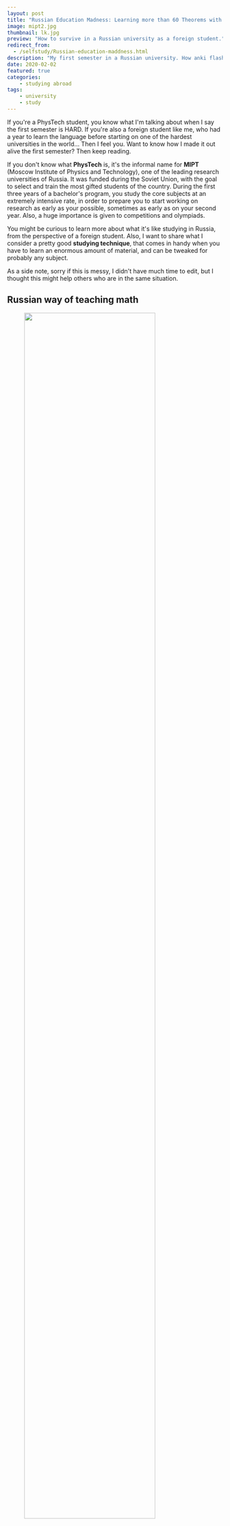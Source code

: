```yaml
---
layout: post
title: "Russian Education Madness: Learning more than 60 Theorems with their Proofs in your First Semester"
image: mipt2.jpg
thumbnail: lk.jpg
preview: "How to survive in a Russian university as a foreign student."
redirect_from:
  - /selfstudy/Russian-education-maddness.html
description: "My first semester in a Russian university. How anki flashcards helped me study over 60 theorems alongside their proofs for the final exam."
date: 2020-02-02
featured: true
categories:
    - studying abroad
tags:
    - university
    - study
---
```


If you're a PhysTech student, you know what I'm talking about when I say the first semester is HARD. If you're also a foreign student like me, who had a year to learn the language before starting on one of the hardest universities in the world... Then I feel you. Want to know how I made it out alive the first semester? Then keep reading.

If you don't know what **PhysTech** is, it's the informal name for **MIPT** (Moscow Institute of Physics and Technology), one of the leading research universities of Russia. It was funded during the Soviet Union, with the goal to select and train the most gifted students of the country. During the first three years of a bachelor's program, you study the core subjects at an extremely intensive rate, in order to prepare you to start working on research as early as your possible, sometimes as early as on your second year. Also, a huge importance is given to competitions and olympiads.

You might be curious to learn more about what it's like studying in Russia, from the perspective of a foreign student. Also, I want to share what I consider a pretty good **studying technique**, that comes in handy when you have to learn an enormous amount of material, and can be tweaked for probably any subject.

As a side note, sorry if this is messy, I didn't have much time to edit, but I thought this might help others who are in the same situation.

## Russian way of teaching math

<figure>
<img style='height: 85%; width: 85%; object-fit: contain' src="mgu.jpg" atl="Moscow State University">
  <figcaption>Moscow State University</figcaption>
</figure>
&nbsp;  

What intrigued me most about the Russian culture was their education system. How did they manage to always come up top in all *'intellectual' competitions*, like **ACM-ICPC**? I knew I could train for 10 years straight and still not be at their level. I read many opinions on the internet on this topic, but I wanted to see for myself what their secret was.

> "Going to PhysTech is like going to the **army**: you acquire some lifesaving skills along the way, and it's kind of a survival of the fittest."

It wasn't until I started my first year here in PhysTech that I knew. Their approach to subjects like mathematics, physics and programming is radically different from what I knew before. In physics and programming, basically, you're expected to be a problem solving machine. In fact, their unique problem-solving approach is what initially drew me to physics, [more on that here](/mystory/from_programming_to_physics.html). However, now we're going to talk about mathematics, more specifically **mathematical analysis**.

<img style='height: 60%; width: 60%; object-fit: contain; margin: 10px;' align="left" src="mipt.jpg" atl="MIPT">
In Russia, on the first semester of any science related degree, one of the toughest subjects you'll have is mathematical analysis. **'Oh, calculus!'**, you might think. Well, think again... No one cares if you know how to take derivatives, integrate, or take limits, that's high school material. Instead, you're here to learn all the theorems and proofs behind that. Taking limits by using Taylor formulas should become second nature. As should be evaluating the n-th derivative, when it's possible. By the end of the first semester, you have to know by heart over 60 theorems and proofs, all the way from 'Cantor's theorem of nested intervals' to 'Taylor's theorem with Peano's and Lagrange's form of remainder'. At the end of the term we take a written and an oral exam. The oral is purely theoretical, and has twice the weight on your final grade than the written. Needless to say, it's also the hardest. It basically goes like this, you pull out an exam ticket (билет) at random, with the name of two theorems. You are given some time to write out their proof, with all corresponding definitions and lemmas, and then a professor calls you. He/she reads what you wrote and ask questions to make sure you understand it. Afterwards, they will ask you extra questions about any other theorem or give you a practical exercise to solve. If you haven't been sent to retake(our infamous пересдача) by this time, you're the happiest person on earth.

> "No one cares if you know how to take derivatives, integrate, or take limits, that's high school material."

During the semester, I felt like I was always behind, since I didn't have the necessary background that people here get during school, and I had to spent half my time translating before I could get to actually studying. I always hesitated to ask questions because I just didn't know how to say it in Russian. It was also hard to know what to prioritize and what I shouldn't be wasting my time on, since I didn't really understand how the system worked. So, it was an uphill battle, and I know I'm not the only one. Going to PhysTech is like going to the army: you acquire some lifesaving skills along the way, and it's kind of a survival of the fittest. And I'm not even talking about intelligence. You need a mixture of **perseverance** and out-of-this-world **stress + time management** skills. Also, you should try not to isolate yourself too much, since you might miss out some crucial piece of information.

Okay, so here it goes, the one thing that truly helped me on my first semester.

## Spaced Repetition Software: A Lifesaver

There is a bit of a controversy here, as many will argue that learning a proof by memorizing it is useless. And I couldn't agree more, this is why you have to be careful, and not fall in the trap of rote memorizing stuff. Remember, understanding always comes first. This is crucial.

> "Our minds are much more likely to remember a set of logical steps than a random recompilation of symbols."

For those of you that haven't heard about SRS, <img style='height: 25%; width: 25%; object-fit: contain' align="right" src="anki.png" atl="Anki logo">on the language learning community, we call it flashcards on steroids. The idea is to take advantage of how our brains work and review the material just as you're about to forget it. Of course, no algorithm can guess this exact moment, but it can make some pretty approximations. It was my main method for learning vocab as I studied German and then Russian, and I thought, "couldn't I tweak it to make it work for theorems and proofs?"

I'm sure everyone will agree with me on this: in order to learn some proof, first of all, you have to **understand** it. Then, you have to write it down at least a few times, each time you'll be able to recall more and more without peaking at your textbook. And there will be parts that are harder to remember than others. But it's not very efficient to sit down and spend the whole afternoon writing a proof again and again.

So, the basic idea of SRS is that you'll be reviewing more often the concepts that are **toughest** to recall, so you don't waste time studying what you already know. This is very straight forward, for example, for learning vocab, but how do you translate this to learning math? The trick is to train your brain to remember the logic behind a certain concept, or how to derive a formula, rather than just remembering the formula itself. That way, when the exam day comes, you won't have to rely on your memory to remember all that material! That would most likely fail you...taking into account all the stress and nerves on that day. 

Okay, how does this work? Let's say the flashcard for a certain formula comes up and you don't remember it, you shouldn't look at the answer right away. Instead, you should try to derive it from what you already know, that way, you're not relying on memory but rather on logic to recall material. Our minds are much more likely to remember a set of logical steps than a random recompilation of symbols. That's the most important thing to keep in mind, and why there's no use in trying to memorize without understanding. Another key is to summarize as much as you can, so you don't waste time on learning clutter.

## Anki: How to Study Your Flashcards Effectively

<figure>
  <img style="height: 90%; width: 90%; object-fit: contain;" src="Flashcards6.png" alt="">
  <figcaption style="text-align: center;">
Back and front of an Anki flashcard using cloze deletion.
  </figcaption>
</figure>

Anki is this magical piece of software that I've been using for years now and has come to help me once again.

How I usually study, is by writing down on paper what I remember. Even if you can't remember everything, try to write something, and give yourself time to think before looking at the answer. This is a very important part of process, since you're replicating an exam. You have to teach your brain to recall the logical steps associated with each theorem.

On the topic of actually making your flashcards, I'd say there are basically three ways, depending on how much time you count on, which I will talk about bellow. For language learning, we usually use the normal back-front/question-answer model, but in this case, anki has a feature that comes in handy: **cloze deletion**. This is basically hiding part of a text, and that's what you have to recall. You can have more than one of those in a single card, this way you can divide a proof into smaller chunks that are easier to digest.

Tip: use AnkiDroid for studying in your phone. This is great for making use of small windows of time throughout your day. However, your main studying should be done in your desk, with a piece of paper and pen.

## Pro mode: Typesetting with Latex

<figure style="text-align: center; object-fit: contain">
<img src="Flashcards2.png" alt="" >
  <figcaption>
    Example of a card using method #2
  </figcaption>
</figure>

This is somewhat time consuming, but it's definitely the most optimal. It forces you to summarize and understand everything before creating a card, so reviewing should go more smoothly. In a way, you are investing time at the beginning, but it then pays off with the reduced review time(compared to the other methods).

The way you create your cards is: you go to 'Add', then 'Cards', and copy+paste the code bellow on 'Back template', 'Styling', and 'Front template', respectively. It's a script to have mathjax compile your latex code, plus the color scheme that I use. Where I got the [__css styling__](https://medshamim.com/med/how-to-design-beautiful-anki-cards) and the [__mathjax script__](https://www.reddit.com/r/Anki/comments/54c967/how_to_use_mathjax_in_anki_ankidroid_online_and/).

<details>

<summary>Back template</summary>

~~~~
<div id="kard">
{{cloze:Text}}
</div>

<script type="text/x-mathjax-config">
MathJax.Hub.processSectionDelay = 0;
MathJax.Hub.Config({
  messageStyle: 'none',
  showProcessingMessages: true,
  tex2jax: {
    inlineMath: [['$', '$']],
    displayMath: [['$$', '$$']],
    processEscapes: true
  }
});
</script>
<script type="text/javascript">
(function() {
  if (window.MathJax != null) {
    var card = document.querySelector('.card');
    MathJax.Hub.Queue(['Typeset', MathJax.Hub, card]);
    return;
  }
  var script = document.createElement('script');
  script.type = 'text/javascript';
  script.src = 'https://cdnjs.cloudflare.com/ajax/libs/mathjax/2.7.1/MathJax.js?config=TeX-MML-AM_SVG';
  document.body.appendChild(script);
})();
</script>
~~~~

</details>

<details>

<summary>Styling</summary>

~~~~

html { overflow: scroll; overflow-x: hidden; }
/* CONTAINER FOR YOUR CARDS */
#kard {
    padding: 0px 0px;
    max-width: 700px; /* CHANGE CARD SIZE HERE */
    margin: 0 auto; /*CENTERS THE CARD IN THE MIDDLE OF THE WINDOW */
}

/* APPLIES TO THE WHOLE CARD */
.card {
    font-family: Menlo, baskerville, sans;
    font-size: 18px; /* FONT SIZE */
    text-align: left; /* ALIGN TEXT */
    color: #D7DEE9; /* FONT COLOR */
    line-height: 1.6em;
    background-color: #333B45; /* BACKGROUND COLOR */
}
/* STYLE FOR CLOZE DELETIONS */
.night_mode .cloze, .cloze b, .cloze u, .cloze i { 
font-family: Menlo, baskerville, sans;
font-size: 18px; /* FONT SIZE */
line-height: 1.6em;
color: MediumSeaGreen !important;}

/* STYLE FOR EXTRA PORTION ON BACK OF CARD */
#extra, #extra i { font-size: 15px; color:#D7DEE9; font-style: italic; }

/* STYLE TAGS TO APPEAR WHEN HOVERING OVER TOP OF CARD */
.tags { 
    color: #A6ABB9;
    opacity: 0;
    font-size: 10px; 
    width: 100%;
    text-align: center;
    text-transform: uppercase; 
    position: fixed; 
    padding: 0; 
    top:0;  
    right: 0;}
.tags:hover { opacity: 1; position: fixed;}

/* IMAGE STYLE */
img { display: block; max-width: 100%; max-height: none; margin-left: auto; margin: 10px auto 10px auto;}
tr {font-size: 12px; }

/* COLOR ACCENTS FOR BOLD-ITALICS-UNDERLINE */
b { color: #C695C6 !important; } /* BOLD STYLE */
u { text-decoration: none; color: #5EB3B3;} /* UNDERLINE STYLE */
i  { color: IndianRed; } /* ITALICS STYLE */
a { color: LightGray !important; text-decoration: none; font-size: 10px; font-style: normal; } /* LINK STYLE */

/* ADJUSTMENT FOR MOBILE DEVICES */
.mobile .card { color: #D7DEE9; background-color: #333B45; } 
.mobile .tags:hover { opacity: 1; position: relative;}
~~~~

</details>


<details>

<summary>Front template</summary>

~~~~
<div id="kard">
{{cloze:Text}}<br>
{{Extra}}
</div>

<script type="text/x-mathjax-config">
MathJax.Hub.processSectionDelay = 0;
MathJax.Hub.Config({
  messageStyle: 'none',
  showProcessingMessages: true,
  tex2jax: {
    inlineMath: [['$', '$']],
    displayMath: [['$$', '$$']],
    processEscapes: true
  }
});
</script>
<script type="text/javascript">
(function() {
  if (window.MathJax != null) {
    var card = document.querySelector('.card');
    MathJax.Hub.Queue(['Typeset', MathJax.Hub, card]);
    return;
  }
  var script = document.createElement('script');
  script.type = 'text/javascript';
  script.src = 'https://cdnjs.cloudflare.com/ajax/libs/mathjax/2.7.1/MathJax.js?config=TeX-MML-AM_SVG';
  document.body.appendChild(script);
})();
</script>
~~~~

</details>

<details><summary>Example of a longer card</summary>

<img style='height: 90%; width: 90%; object-fit: contain' src="Flashcards4.png" atl="Example of a card">

</details>
&nbsp;  

To write latex, you just write it between '\\( \\)'. What you want to be inside a cloze deletion should be inside \{\{c1:: \}\}, change c1 to c2 for creating a second cloze. Quick example:

<img src="Flashcards8.png" atl="Example of a card.">

Which translates to:

<img style='height: 100%; width: 100%; object-fit: contain' src="Flashcards7.png" atl="Example of a card.">

## Normal mode: With pictures of your current summaries

<img style='height: 100%; width: 100%; object-fit: contain' src="Flashcards1.png" atl="Example of a card using method 1">

If you already have everything written down nicely, ready to study, I'd recommend this method. Just take pictures of everything, crop them into smaller sections (use some image editor or just do it on your phone), add them to anki as separate clozes, and you're ready to start studying. For example, you can divide a card into: definitions, formulation of the theorem, and proof. If the proof has more than one subsection, take advantage of this, and put each on a different cloze. The trick is to try to make each cloze as small as possible. That will make studying less stressful and more efficient. 

Also don't worry if your cards don't look the prettiest, they're not supposed to.

## Express mode: Just take screenshots of your textbook

<figure>
  <img style="height: 90%; width: 90%; object-fit: contain;" src="Flashcards3.png" alt="Screenshot from Иванов Г.Е. Лекции по математическому анализу">
  <figcaption style="text-align: center;">
    Screenshot taken from: Иванов Г.Е. <i>Лекции по математическому анализу</i>
  </figcaption>
</figure>

I'm guilty of abusing this, especially when I knew I didn't have enough time. However, I found this to be the least effective of the three. The other two methods force you to understand and write it with your own words before you make a card. That means that each card that is added is not something completely new. But if you're just taking screenshots of some external source (books or websites), you're not sure you understand it completely before adding it. Also, the information won't be as concise, and clutter doesn't help when learning. Remember, you have to be efficient, so by keeping the information to a minimum, you ensure you're not wasting precious study minutes.

Anyway, I'd suggest you use this as your last resort.

## Share your thoughts on this topic

My goal this semester is to make cards as soon as I learn a new topic because it was very stressful cramming so much material in just a few days. Of course I had studied during the semester, but I only started using anki weeks before the exams. 

Thanks for reading this guys! I'd really like to hear whether you found this helpful and what are your own methods for studying mathematics. Be sure to leave a comment bellow! Or join the discussion on [reddit](https://www.reddit.com/r/math/comments/exjpfo/international_student_surviving_in_a_russian/).
